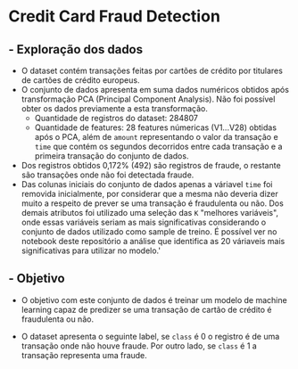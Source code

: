 # Credit Card Fraud Detection
## -  Exploração dos dados 

- O dataset contém transações feitas por cartões de crédito por titulares de cartões de crédito europeus.
- O conjunto de dados apresenta em suma dados numéricos obtidos após transformação PCA (Principal Component Analysis). Não foi possível obter os dados previamente a esta transformação.
  - Quantidade de registros do dataset: 284807
  - Quantidade de features: 28 features númericas (V1...V28) obtidas após o PCA, além de `amount` representando o valor da transação e `time` que contém os segundos decorridos entre cada transação e a primeira transação do conjunto de dados. 
- Dos registros obtidos 0,172% (492) são registros de fraude, o restante são transações onde não foi detectada fraude.
- Das colunas iniciais do conjunto de dados apenas a váriavel `time` foi removida inicialmente, por considerar que a mesma não deveria dizer muito a respeito de prever se uma transação é fraudulenta ou não. Dos demais atributos foi utilizado uma seleção das `K` "melhores variáveis", onde essas variáveis seriam as mais significativas considerando o conjunto de dados utilizado como sample de treino. É possível ver no notebook deste repositório a análise que identifica as 20 váriaveis mais significativas para utilizar no modelo.'
## - Objetivo
- O objetivo com este conjunto de dados é treinar um modelo de machine learning capaz de predizer se uma transação de cartão de crédito é fraudulenta ou não.

- O dataset apresenta o seguinte label, se `class` é 0 o registro é de uma transação onde não houve fraude. Por outro lado, se `class` é 1 a transação representa uma fraude.

 

